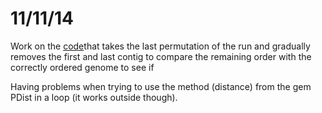 11/11/14
===========

Work on the [code]()that takes the last permutation of the run and gradually removes the first and last contig to compare the remaining order with the correctly ordered genome to see if 

Having problems when trying to use the method (distance) from the gem PDist in a loop (it works outside though). 